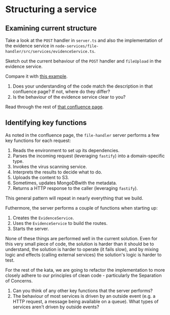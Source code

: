# Structuring a service

## Examining current structure

Take a look at the `POST` handler in `server.ts` and also the implementation of the evidence service in `node-services/file-handler/src/services/evidenceService.ts`.

Sketch out the current behaviour of the `POST` handler and `fileUpload` in the evidence service.

Compare it with [this example](https://agiledigital.atlassian.net/wiki/spaces/FORGE/pages/27197539/Separating+Concerns).

1. Does your understanding of the code match the description in that confluence page? If not, where do they differ?
2. Is the behaviour of the evidence service clear to you?

Read through the rest of [that confluence page](https://agiledigital.atlassian.net/wiki/spaces/FORGE/pages/27197539/Separating+Concerns).

## Identifying key functions

As noted in the confluence page, the `file-handler` server performs a few key functions for each request:

1. Reads the environment to set up its dependencies.
2. Parses the incoming request (leveraging `fastify`) into a domain-specific type.
3. Invokes the virus scanning service.
4. Interprets the results to decide what to do.
5. Uploads the content to S3.
6. Sometimes, updates MongoDBwith the metadata.
7. Returns a HTTP response to the caller (leveraging `fastify`).

This general pattern will repeat in nearly everything that we build.

Futhermore, the server performs a couple of functions when starting up:
1. Creates the `EvidenceService`.
2. Uses the `EvidenceService` to build the routes.
3. Starts the server.

None of these things are performed well in the current solution. Even for this very small piece of code, the solution is harder than it should be to understand, the solution is harder to operate (it fails slow), and by mixing logic and effects (calling external services) the solution's logic is harder to test.

For the rest of the kata, we are going to refactor the implementation to more closely adhere to our principles of clean code - particularly the Separation of Concerns.

1. Can you think of any other key functions that the server performs?
2. The behaviour of most services is driven by an outside event (e.g. a HTTP request, a message being available on a queue).  What types of services aren't driven by outside events?
